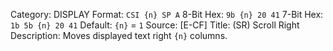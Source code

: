 Category: DISPLAY
Format: `CSI {n} SP A`
8-Bit Hex: `9b {n} 20 41`
7-Bit Hex: `1b 5b {n} 20 41`
Default: `{n}` = `1`
Source: [E-CF]
Title: (SR) Scroll Right
Description: Moves displayed text right `{n}` columns.
